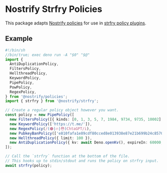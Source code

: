 # Nostrify Strfry Policies

This package adapts [Nostrify policies](https://nostrify.dev/policy/) for use in [strfry policy plugins](https://github.com/hoytech/strfry/blob/master/docs/plugins.md).

## Example

```ts
#!/bin/sh
//bin/true; exec deno run -A "$0" "$@"
import {
  AntiDuplicationPolicy,
  FiltersPolicy,
  HellthreadPolicy,
  KeywordPolicy,
  PipePolicy,
  PowPolicy,
  RegexPolicy,
} from '@nostrify/policies';
import { strfry } from '@nostrify/strfry';

// Create a regular policy object however you want.
const policy = new PipePolicy([
  new FiltersPolicy([{ kinds: [0, 1, 3, 5, 7, 1984, 9734, 9735, 10002] }]),
  new KeywordPolicy(['https://t.me/']),
  new RegexPolicy(/(🟠|🔥|😳)ChtaGPT/i),
  new PubkeyBanPolicy(['e810fafa1e89cdf80cced8e013938e87e21b699b24c8570537be92aec4b12c18']),
  new HellthreadPolicy({ limit: 100 }),
  new AntiDuplicationPolicy({ kv: await Deno.openKv(), expireIn: 60000, minLength: 50 }),
]);

// Call the `strfry` function at the bottom of the file.
// This hooks up to stdin/stdout and runs the policy on strfry input.
await strfry(policy);
```
